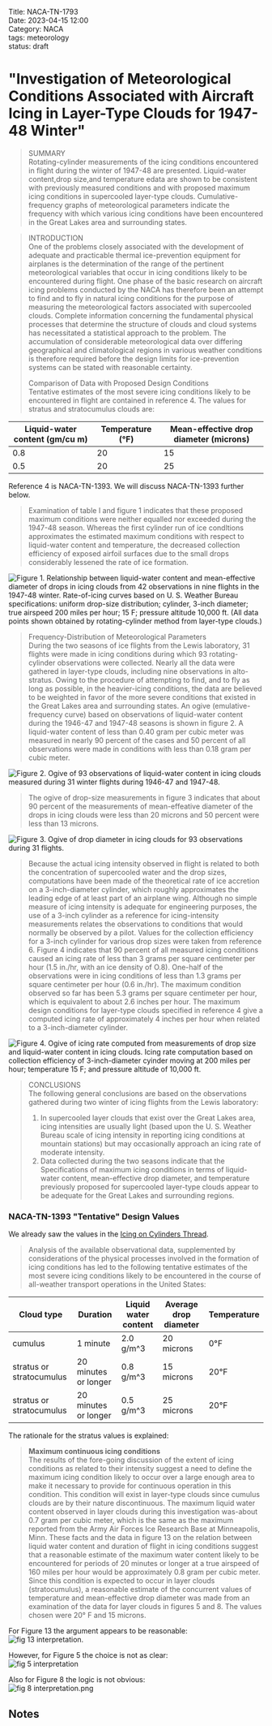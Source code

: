 Title: NACA-TN-1793   
Date: 2023-04-15 12:00  
Category: NACA  
tags: meteorology  
status: draft  

# "Investigation of Meteorological Conditions Associated with Aircraft Icing in Layer-Type Clouds for 1947-48 Winter"  

>SUMMARY  
Rotating-cylinder
measurements of the icing conditions encountered
in flight during the winter of 1947-48 are presented. Liquid-water 
content,drop size,and temperature edata are shown to be consistent 
with previously measured conditions and with proposed
maximum icing conditions in supercooled layer-type clouds. 
Cumulative-frequency graphs of meteorological
parameters indicate the frequency
with which various icing conditions have been encountered in the
Great Lakes area and surrounding states.

> INTRODUCTION  
One of the problems closely associated with the development of
adequate and practicable thermal ice-prevention equipment for airplanes
is the determination of the range of the pertinent meteorological
variables that occur in icing conditions likely to be
encountered during flight. One phase of the basic research on aircraft 
icing problems conducted by the NACA has therefore been an attempt to 
find and to fly in natural icing conditions for the
purpose of measuring the meteorological
factors associated with
supercooled clouds.
Complete information concerning the fundamental physical
processes that determine
the structure of clouds and cloud systems
has necessitated a statistical approach to the problem. The 
accumulation of considerable meteorological
data over differing geographical
and climatological regions in various weather conditions is
therefore required before the design limits for ice-prevention
systems can be stated with reasonable certainty. 
> 
> Comparison of Data with Proposed Design Conditions  
Tentative estimates of the most severe icing conditions likely
to be encountered in flight are contained in reference 4. The
values for stratus and stratocumulus clouds are:  

| Liquid-water content (gm/cu m) | Temperature (°F) | Mean-effective drop diameter (microns) |
|--------------------------------|------------------|----------------------------------------|
| 0.8                            | 20               | 15                                     |
| 0.5                            | 20               | 25                                     |

Reference 4 is NACA-TN-1393. We will discuss NACA-TN-1393 further below.  

>Examination
of table I and figure 1 indicates that these proposed maximum conditions
were neither equalled nor exceeded during
the 1947-48 season. Whereas the first cylinder run of ice condltions 
approximates
the estimated maximum conditions with respect
to liquid-water content and temperature,
the decreased collection
efficiency of exposed airfoil surfaces due to the small drops 
considerably lessened the rate of ice formation.  

![Figure 1. Relationship between liquid-water content and mean-effective diameter 
of drops in icing clouds from 42 observations in nine flights in the 
1947-48 winter. Rate-of-icing curves based on U. S. Weather Bureau
specifications: uniform drop-size distribution; cylinder, 3-inch diameter;
true airspeed 200 miles per hour; 15 F; pressure altitude 10,000 ft.
(All data points shown obtained by rotating-cylinder method from layer-type clouds.)
](/images%2FNACA-TN-1793%2FFigure%201.png)  

>Frequency-Distribution of Meteorological Parameters  
During the two seasons of ice flights from the Lewis laboratory, 
31 flights were made in icing conditions during which
93 rotating-cylinder observations were collected. Nearly all the
data were gathered in layer-type clouds, including nine observations
in alto-stratus. Owing to the procedure of attempting to find, and
to fly as long as possible, in the heavier-icing conditions, the
data are believed to be weighted in favor of the more severe conditions 
that existed in the Great Lakes area and surrounding states.
An ogive (emulative-frequency curve) based on observations of
liquid-water content during the 1946-47 and 1947-48 seasons is shown
in figure 2. A liquid-water content of less than 0.40 gram per cubic
meter was measured in nearly 90 percent of the cases and 50 percent
of all observations were made in conditions with less than 0.18 gram
per cubic meter.  
> 
![Figure 2. Ogive of 93 observations of liquid-water content in 
icing clouds measured during 31 winter flights during 1946-47 and 1947-48.
](/images%2FNACA-TN-1793%2FFigure%202.png)  

>The ogive of drop-size measurements in figure 3 indicates that
about 90 percent of the measurements of mean-effeative
diameter of
the drops in icing clouds were less than 20 microns and 50 percent
were less than 13 microns.

![Figure 3. Ogive of drop diameter in icing clouds for 93 observations during 31 flights.
](/images%2FNACA-TN-1793%2FFigure%203.png)  

>Because the actual icing intensity observed in flight is related
to both the concentration of supercooled
water and the drop sizes,
computations
have been made of the theoretical rate of ice accretion
on a 3-inch-diameter
cylinder, which roughly approximates
the leading edge of at least part of an airplane wing. Although no simple
measure
of icing intensity is adequate for engineering purposes,
the use of a 3-inch cylinder as a reference for icing-intensity
measurements relates the observations to conditions that would
normally be observed by a pilot. Values for the collection efficiency
for a 3-inch cylinder for various drop sizes were taken from reference 6. 
Figure 4 indicates that 90 percent of all measured icing
conditions caused an icing rate of less than 3 grams per square centimeter 
per hour (1.5 in./hr, with an ice density of O.8). One-half
of the observations were in icing conditions of less than 1.3 grams
per square centimeter per hour (0.6 in./hr). The maximum condition
observed so far has been 5.3 grams per square centimeter per hour,
which is equivalent to about 2.6 inches per hour. The maximum
design conditions for layer-type clouds specified in reference 4 give
a computed icing rate of approximately 4 inches per hour when related
to a 3-inch-diameter cylinder.  

![Figure 4. Ogive of icing rate computed from measurements of drop size 
and liquid-water content in icing clouds. Icing rate computation based on 
collection efficiency of 3-inch-diameter cyinder moving at 
200 miles per hour; temperature 15 F; and pressure altitude of 10,000 ft.
](/images%2FNACA-TN-1793%2FFigure%204.png)  

> CONCLUSIONS  
The following general conclusions are based on the observations
gathered during two winter of icing flights from the Lewis laboratory:
>1. In supercooled layer clouds that exist over the Great Lakes area,
icing intensities are usually light (based upon the U. S.
Weather Bureau scale of icing intensity in reporting icing conditions
at mountain stations) but may occasionally approach an icing rate
of moderate intensity.
>2. Data collected during the two seasons indicate that the
Specifications of maximum  icing conditions in terms of liquid-water
content, mean-effective drop diameter, and temperature previously
proposed for supercooled layer-type clouds appear to be adequate
for the Great Lakes and surrounding regions.  

### NACA-TN-1393 "Tentative" Design Values  

We already saw the values in the [Icing on Cylinders Thread]({filename}Icing%20on%20Cylinders.md). 

> Analysis of the available observational data, supplemented by
considerations of the physical processes involved in the formation
of icing conditions has led to the following tentative estimates of
the most severe icing conditions likely to be encountered in the 
course of all-weather transport operations in the United States:

| Cloud type               | Duration             | Liquid water content | Average drop diameter | Temperature |
|--------------------------|----------------------|----------------------|-----------------------|-------------|
| cumulus                  | 1 minute             | 2.0 g/m^3            | 20 microns            | 0°F         |
| stratus or stratocumulus | 20 minutes or longer | 0.8 g/m^3            | 15 microns            | 20°F        |
| stratus or stratocumulus | 20 minutes or longer | 0.5 g/m^3            | 25 microns            | 20°F        |

The rationale for the stratus values is explained:  

> __Maximum continuous icing conditions__  
> The results of the fore-going discussion of the extent of icing 
> conditions as related to their intensity suggest a need to define 
> the maximum icing condition likely to occur over a large enough 
> area to make it necessary to provide for continuous operation in 
> this condition. This condition will exist in layer-type clouds 
> since cumulus clouds are by their nature discontinuous. 
> The maximum liquid water content observed in layer clouds during 
> this investigation was-about 0.7 gram per cubic meter, 
> which is the same as the maximum reported from the Army Air Forces 
> Ice Research Base at Minneapolis, Minn. These facts and the data in 
> figure 13 on the relation between liquid water content and duration 
> of flight in icing conditions suggest that a reasonable estimate of 
> the maximum water content likely to be encountered for periods of 
> 20 minutes or longer at a true airspeed of 160 miles per hour 
> would be approximately 0.8 gram per cubic meter. 
> Since this condition is expected to occur in layer clouds 
> (stratocumulus), a reasonable estimate of the concurrent values of 
> temperature and mean-effective drop diameter was made from an 
> examination of the data for layer clouds in figures 5 and 8. 
> The values chosen were 20° F and 15 microns.

For Figure 13 the argument appears to be reasonable:  
![fig 13 interpretation.](images%2Fnaca-tn-1393%2Ffig%2013%20interpretation.png)  

However, for Figure 5 the choice is not as clear:  
![fig 5 interpretation](images%2Fnaca-tn-1393%2Ffig%205%20interpretation.png)  

Also for Figure 8 the logic is not obvious:  
![fig 8 interpretation.png](images%2Fnaca-tn-1393%2Ffig%208%20interpretation.png)  



## Notes  

[^1]: Kline, Dwight B.: Investigation of Meteorological Conditions Associated with Aircraft Icing in Layer-Type Clouds for 1947-48 Winter. NACA-TN-1793, 1949.  



